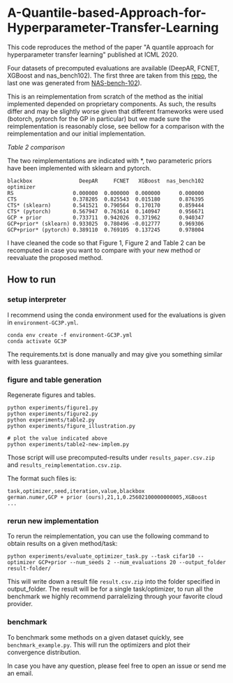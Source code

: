 # A-Quantile-based-Approach-for-Hyperparameter-Transfer-Learning

This code reproduces the method of the paper "A quantile approach for hyperparameter transfer learning" published at 
ICML 2020. 

Four datasets of precomputed evaluations are available (DeepAR, FCNET, XGBoost and nas_bench102). The first three 
 are taken from this [repo](https://github.com/icdishb/hyperparameter-transfer-learning-evaluations), the last 
 one was generated from [NAS-bench-102](https://github.com/Debrove/NAS-Projects)).

This is an reimplementation from scratch of the method as the initial implemented depended on proprietary components. 
As such, the results differ and may be slightly worse given that different frameworks were used (botorch,
 pytorch for the GP in particular) but we made sure the reimplementation is reasonably close, see bellow for a 
 comparison with the reimplementation and our initial implementation.
 
*Table 2 comparison*

The two reimplementations are indicated with \*, two parameteric priors have been implemented with sklearn and pytorch.

```
blackbox               DeepAR     FCNET   XGBoost  nas_bench102
optimizer                                                      
RS                   0.000000  0.000000  0.000000      0.000000
CTS                  0.378205  0.825543  0.015180      0.876395
CTS* (sklearn)       0.541521  0.790564  0.170170      0.859444
CTS* (pytorch)       0.567947  0.763614  0.140947      0.956671
GCP + prior          0.733711  0.942026  0.371962      0.940347
GCP+prior* (sklearn) 0.933025  0.780496 -0.012777      0.969306
GCP+prior* (pytorch) 0.389110  0.769105  0.137245      0.978004
```

I have cleaned the code so that Figure 1, Figure 2 and Table 2 can be recomputed in case you want to compare with your 
new method or reevaluate the proposed method.  

## How to run

### setup interpreter

I recommend using the conda environment used for the evaluations is given in `environment-GC3P.yml`.
```
conda env create -f environment-GC3P.yml
conda activate GC3P
```

The requirements.txt is done manually and may give you something similar with less guarantees.

### figure and table generation

Regenerate figures and tables.
```
python experiments/figure1.py
python experiments/figure2.py
python experiments/table2.py
python experiments/figure_illustration.py

# plot the value indicated above
python experiments/table2-new-implem.py
```

Those script will use precomputed-results under `results_paper.csv.zip` and `results_reimplementation.csv.zip`.

The format such files is:

```
task,optimizer,seed,iteration,value,blackbox
german.numer,GCP + prior (ours),21,1,0.25602100000000005,XGBoost
...
```

### rerun new implementation

To rerun the reimplementation, you can use the following command to obtain results on a given method/task: 
```  
python experiments/evaluate_optimizer_task.py --task cifar10 --optimizer GCP+prior --num_seeds 2 --num_evaluations 20 --output_folder result-folder/
```

This will write down a result file `result.csv.zip` into the folder specified in output_folder.
The result will be for a single task/optimizer, to run all the benchmark we highly recommend parralelizing through
your favorite cloud provider.


### benchmark 

To benchmark some methods on a given dataset quickly, see `benchmark_example.py`. This will run the optimizers
and plot their convergence distribution.


In case you have any question, please feel free to open an issue or send me an email.